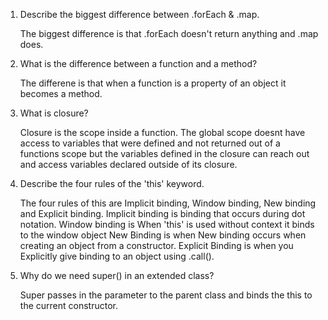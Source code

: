 1. Describe the biggest difference between .forEach & .map.

    The biggest difference is that .forEach doesn't return anything and .map does.

2. What is the difference between a function and a method?

    The differene is that when a function is a property of an object it becomes a method.

3. What is closure?

    Closure is the scope inside a function.
    The global scope doesnt have access to variables that were defined and not returned out of a functions scope but the variables defined in the closure can reach out and access variables declared outside of its closure.

4. Describe the four rules of the 'this' keyword.

    The four rules of this are Implicit binding, Window binding, New binding and Explicit binding.
    Implicit binding is binding that occurs during dot notation. Window binding is
    When 'this' is used without context it binds to the window object
    New Binding is when New binding occurs when creating an object from a constructor.
    Explicit Binding is when you Explicitly give binding to an object using .call().

5. Why do we need super() in an extended class?

    Super passes in the parameter to the parent class and binds the this to the current constructor.